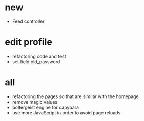 # new
- Feed controller

# edit profile
- refactoring code and test
- set field old_password

# all
- refactoring the pages so that are similar with the homepage
- remove magic values
- poltergeist engine for capybara
- use more JavaScript in order to avoid page reloads

